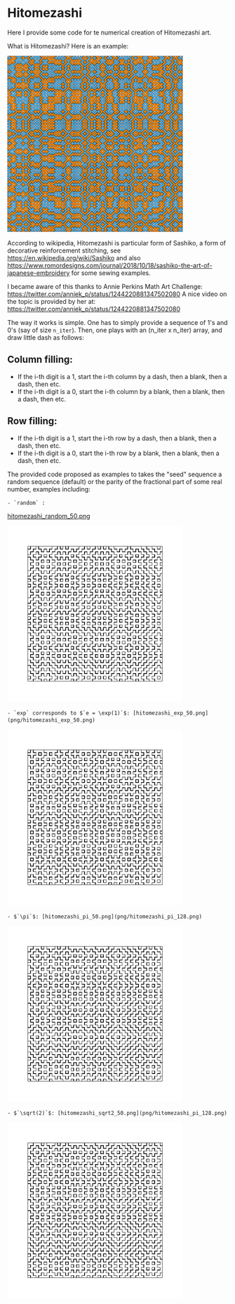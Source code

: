 # Hitomezashi

Here I provide some code for te numerical creation of Hitomezashi art.

What is Hitomezashi? Here is an example:

<img src="my_art/hitomezashi_exp_128_blue_orange.png" width="400" height="400">

According to wikipedia, Hitomezashi is particular form of Sashiko, a form of decorative reinforcement stitching,
see https://en.wikipedia.org/wiki/Sashiko and also 
https://www.romordesigns.com/journal/2018/10/18/sashiko-the-art-of-japanese-embroidery for some sewing examples.

I became aware of this thanks to Annie Perkins Math Art Challenge:
https://twitter.com/anniek_p/status/1244220881347502080
A nice video on the topic is provided by her at:
https://twitter.com/anniek_p/status/1244220881347502080


The way it works is simple. One has to simply provide a sequence of 1's and 0's (say of size `n_iter`).
Then, one plays with an (n_iter x n_iter) array, and draw little dash as follows:

## Column filling:
- If the i-th digit is a 1, start the i-th column by a dash, then a blank, then a dash, then etc. 
- If the i-th digit is a 0, start the i-th column by a blank, then a blank, then a dash, then etc. 

## Row filling:
- If the i-th digit is a 1, start the i-th row by a dash, then a blank, then a dash, then etc. 
- If the i-th digit is a 0, start the i-th row by a blank, then a blank, then a dash, then etc. 


The provided code proposed as examples to takes the "seed" sequence a random sequence (default) or the parity of the fractional part of some real number, examples including:

    - `random` : 
[hitomezashi_random_50.png](png/hitomezashi_random_128.png)

<img src="png/hitomezashi_random_50.png" width="400" height="400">

    - `exp` corresponds to $`e = \exp(1)`$: [hitomezashi_exp_50.png](png/hitomezashi_exp_50.png)

<img src="png/hitomezashi_exp_50.png" width="400" height="400">

    - $`\pi`$: [hitomezashi_pi_50.png](png/hitomezashi_pi_128.png)

<img src="png/hitomezashi_sqrt2_50.png" width="400" height="400">

    - $`\sqrt(2)`$: [hitomezashi_sqrt2_50.png](png/hitomezashi_pi_128.png)

<img src="png/hitomezashi_sqrt2_50.png" width="400" height="400">


